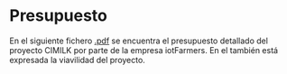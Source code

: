 # Presupuesto
En el siguiente fichero [.pdf](Presupuesto_iotFarmers_ProyectoCIMILK.pdf) se encuentra el presupuesto detallado del proyecto CIMILK por parte de la empresa iotFarmers. En el también está expresada la viavilidad del proyecto.
